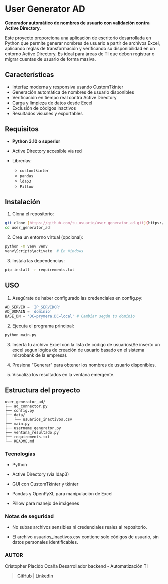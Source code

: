 # User Generator AD

**Generador automático de nombres de usuario con validación contra Active Directory.**

Este proyecto proporciona una aplicación de escritorio desarrollada en Python que permite generar nombres de usuario a partir de archivos Excel, aplicando reglas de transformación y verificando su disponibilidad en un entorno Active Directory. Es ideal para áreas de TI que deben registrar o migrar cuentas de usuario de forma masiva.

## Características

- Interfaz moderna y responsiva usando CustomTkinter
- Generación automática de nombres de usuario disponibles
- Verificación en tiempo real contra Active Directory
- Carga y limpieza de datos desde Excel
- Exclusión de códigos inactivos
- Resultados visuales y exportables

## Requisitos

- **Python 3.10 o superior**
- Active Directory accesible vía red
- Librerías:

  - `customtkinter`
  - `pandas`
  - `ldap3`
  - `Pillow`

## Instalación

1. Clona el repositorio:
```bash
git clone [https://github.com/tu_usuario/user_generator_ad.git](https://github.com/Placido28/user_generator_ad.git)
cd user_generator_ad 
```
2. Crea un entorno virtual (opcional):

```bash
python -m venv venv
venv\Scripts\activate  # En Windows
```
3. Instala las dependencias:
```bash
pip install -r requirements.txt
```

## USO

1. Asegúrate de haber configurado las credenciales en config.py:

```python
AD_SERVER = 'IP_SERVIDOR'
AD_DOMAIN = 'dominio'     
BASE_DN = 'DC=prymera,DC=local' # Cambiar según tu dominio
```

2. Ejecuta el programa principal:

```bash
python main.py
```

3. Inserta tu archivo Excel con la lista de codigo de usuarios(Se inserto un excel segun lógica de creación de usuario basado en el sistema microbank de la empresa).

4. Presiona "Generar" para obtener los nombres de usuario disponibles.

5. Visualiza los resultados en la ventana emergente.

## Estructura del proyecto

```arduino
user_generator_ad/
├── ad_connector.py
├── config.py
├── data/
│   └── usuarios_inactivos.csv
├── main.py
├── username_generator.py
├── ventana_resultado.py
├── requirements.txt
└── README.md
```
### Tecnologías

* Python

* Active Directory (via ldap3)

* GUI con CustomTkinter y tkinter

* Pandas y OpenPyXL para manipulación de Excel

* Pillow para manejo de imágenes

### Notas de seguridad
* No subas archivos sensibles ni credenciales reales al repositorio.

* El archivo usuarios_inactivos.csv contiene solo códigos de usuario, sin datos personales identificables.

### AUTOR
Cristopher Placido Ocaña
Desarrollador backend - Automatización TI
> [GitHub](https://github.com/Placido28?tab=repositories) | [LinkedIn](https://www.linkedin.com/in/cristopher-placido-oca%C3%B1a/) 
